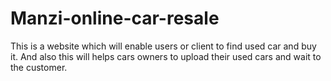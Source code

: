 # Manzi-online-car-resale
This is a website which will enable users or client to find used car and buy it. And also this will helps cars owners to upload their used cars and wait to the customer.
